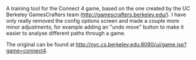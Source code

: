A training tool for the Connect 4 game, based on the one created by the UC Berkeley GamesCrafters team (http://gamescrafters.berkeley.edu/). I have only really removed the config options screen and made a couple more minor adjustments, for example adding an "undo move" button to make it easier to analyse different paths through a game. 

The original can be found at http://nyc.cs.berkeley.edu:8080/ui/game.jsp?game=connect4.
